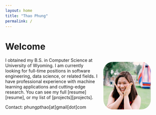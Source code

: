 ```yaml
---
layout: home
title: "Thao Phung"
permalink: /
---
```


# Welcome
<figure class="image" style="float:right; width:30%; margin-left:10pt">
<img style="border-radius:20%;" src="files/avatar.jpg">
</figure>

I obtained my B.S. in Computer Science at University of Wyoming. I am currently looking for full-time positions in software engineering, data science, or related fields. I have professional experience with machine learning applications and cutting-edge research. You can see my full [resume][resume], or my list of [projects][projects].

Contact: phungpthao[at]gmail[dot]com
